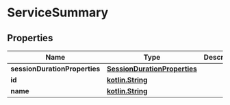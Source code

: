 # ServiceSummary

## Properties
Name | Type | Description | Notes
------------ | ------------- | ------------- | -------------
**sessionDurationProperties** | [**SessionDurationProperties**](SessionDurationProperties.md) |  |  [optional]
**id** | [**kotlin.String**](.md) |  |  [optional]
**name** | [**kotlin.String**](.md) |  |  [optional]
